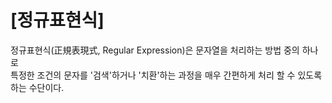 # [정규표현식]
정규표현식(正規表現式, Regular Expression)은 문자열을 처리하는 방법 중의 하나로 <br>
특정한 조건의 문자를 '검색'하거나 '치환'하는 과정을 매우 간편하게 처리 할 수 있도록 하는 수단이다.

